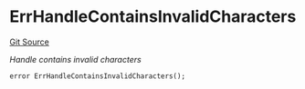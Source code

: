 # ErrHandleContainsInvalidCharacters
[Git Source](https://github.com/Crossbell-Box/Crossbell-Contracts/blob/34b32749a8bd5815fbe2026db07c401bb7f54d20/contracts/libraries/Error.sol)

*Handle contains invalid characters*


```solidity
error ErrHandleContainsInvalidCharacters();
```


